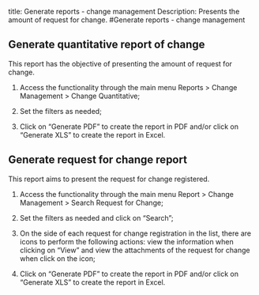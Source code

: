 title: Generate reports - change management
Description: Presents the amount of request for change.
#Generate reports - change management


Generate quantitative report of change
------------------------------------------

This report has the objective of presenting the amount of request for change.

1.  Access the functionality through the main menu Reports \> Change Management
    \> Change Quantitative;

2.  Set the filters as needed;

3.  Click on “Generate PDF” to create the report in PDF and/or click on
    “Generate XLS” to create the report in Excel.

Generate request for change report
--------------------------------------

This report aims to present the request for change registered.

1.  Access the functionality through the main menu Report \> Change Management
    \> Search Request for Change;

2.  Set the filters as needed and click on “Search”;

3.  On the side of each request for change registration in the list, there are
    icons to perform the following actions: view the information when clicking
    on “View” and view the attachments of the request for change when click on
    the icon;

4.  Click on “Generate PDF” to create the report in PDF and/or click on
    “Generate XLS” to create the report in Excel.
